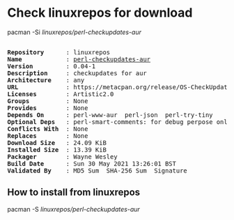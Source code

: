 # Check linuxrepos for download

pacman -Si *linuxrepos/perl-checkupdates-aur*

<div class="highlight"><pre class="highlight"><text>
<b>Repository</b>      : linuxrepos
<b>Name</b>            : <a href="../../x86_64/perl-checkupdates-aur-0.04-1-any.pkg.tar.zst">perl-checkupdates-aur</a>
<b>Version</b>         : 0.04-1
<b>Description</b>     : checkupdates for aur
<b>Architecture</b>    : any
<b>URL</b>             : https://metacpan.org/release/OS-CheckUpdates-AUR
<b>Licenses</b>        : Artistic2.0
<b>Groups</b>          : None
<b>Provides</b>        : None
<b>Depends On</b>      : perl-www-aur  perl-json  perl-try-tiny
<b>Optional Deps</b>   : perl-smart-comments: for debug perpose only
<b>Conflicts With</b>  : None
<b>Replaces</b>        : None
<b>Download Size</b>   : 24.09 KiB
<b>Installed Size</b>  : 13.39 KiB
<b>Packager</b>        : Wayne Wesley <wayne6324@gmail.com>
<b>Build Date</b>      : Sun 30 May 2021 13:26:01 BST
<b>Validated By</b>    : MD5 Sum  SHA-256 Sum  Signature
</text></pre></div>

## How to install from linuxrepos

pacman -S *linuxrepos/perl-checkupdates-aur*
